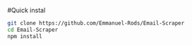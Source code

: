 #Quick instal
```bash
git clone https://github.com/Emmanuel-Rods/Email-Scraper
cd Email-Scraper
npm install
```
